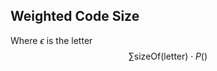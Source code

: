 

## Weighted Code Size
Where $\epsilon$ is the letter
$$\sum \text{sizeOf}(\text{letter}) \cdot P()$$